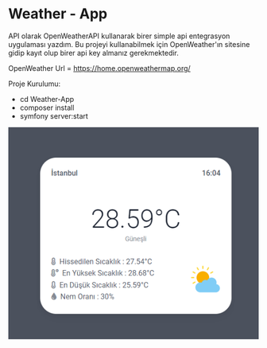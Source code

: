 # Weather - App
API olarak OpenWeatherAPI kullanarak birer simple api entegrasyon uygulaması yazdım.
Bu projeyi kullanabilmek için OpenWeather'ın sitesine gidip kayıt olup birer api key almanız 
gerekmektedir. 

OpenWeather Url = https://home.openweathermap.org/

Proje Kurulumu:

- cd Weather-App
- composer install
- symfony server:start

![img.png](img.png)
